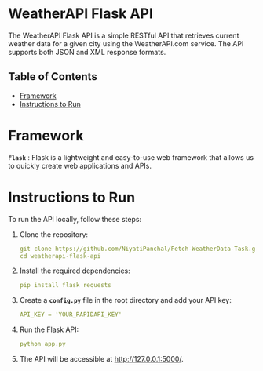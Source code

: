 # WeatherAPI Flask API

The WeatherAPI Flask API is a simple RESTful API that retrieves current weather data for a given city using the WeatherAPI.com service. The API supports both JSON and XML response formats.

## Table of Contents

<!--ts-->

- [Framework](#framework)
- [Instructions to Run](#instructions-to-run)
<!--te-->

# Framework

**`Flask`** : Flask is a lightweight and easy-to-use web framework that allows us to quickly create web applications and APIs.

# Instructions to Run

To run the API locally, follow these steps:

1. Clone the repository:
   ```yml
   git clone https://github.com/NiyatiPanchal/Fetch-WeatherData-Task.git
   cd weatherapi-flask-api
    ```

2. Install the required dependencies:
    ```yml
    pip install flask requests
    ```

3. Create a **`config.py`** file in the root directory and add your API key:
   ```yml
   API_KEY = 'YOUR_RAPIDAPI_KEY'
   ```

4. Run the Flask API:
   ```yml
   python app.py
   ```

5. The API will be accessible at http://127.0.0.1:5000/.
